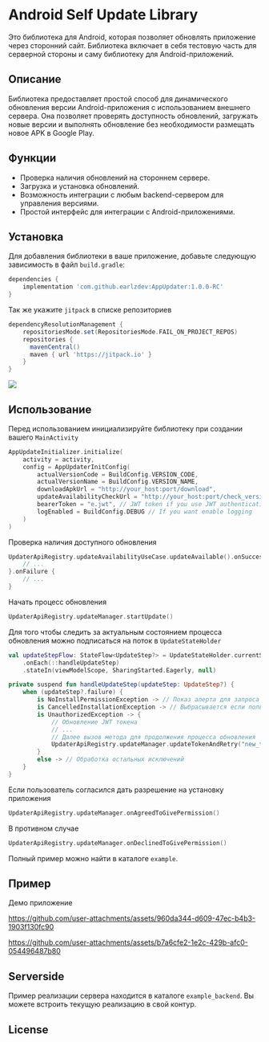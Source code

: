 # Android Self Update Library

Это библиотека для Android, которая позволяет обновлять приложение через сторонний сайт. Библиотека включает в себя тестовую часть для серверной стороны и саму библиотеку для Android-приложений.

## Описание

Библиотека предоставляет простой способ для динамического обновления версии Android-приложения с использованием внешнего сервера. Она позволяет проверять доступность обновлений, загружать новые версии и выполнять обновление без необходимости размещать новое APK в Google Play.

## Функции

- Проверка наличия обновлений на стороннем сервере.
- Загрузка и установка обновлений.
- Возможность интеграции с любым backend-сервером для управления версиями.
- Простой интерфейс для интеграции с Android-приложениями.

## Установка

Для добавления библиотеки в ваше приложение, добавьте следующую зависимость в файл `build.gradle`:

```gradle
dependencies {
    implementation 'com.github.earlzdev:AppUpdater:1.0.0-RC'
}
```

Так же укажите `jitpack` в списке репозиториев
```gradle
dependencyResolutionManagement {
    repositoriesMode.set(RepositoriesMode.FAIL_ON_PROJECT_REPOS)
    repositories {
      mavenCentral()
      maven { url 'https://jitpack.io' }
    }
}
```

[![](https://jitpack.io/v/earlzdev/AppUpdater.svg)](https://jitpack.io/#earlzdev/AppUpdater)


## Использование

Перед использованием инициализируйте библиотеку при создании вашего `MainActivity`
```kotlin
AppUpdateInitializer.initialize(
    activity = activity,
    config = AppUpdaterInitConfig(
        actualVersionCode = BuildConfig.VERSION_CODE,
        actualVersionName = BuildConfig.VERSION_NAME,
        downloadApkUrl = "http://your_host:port/download",
        updateAvailabilityCheckUrl = "http://your_host:port/check_version",
        bearerToken = "e.jwt", // JWT token if you use JWT authentication
        logEnabled = BuildConfig.DEBUG // If you want enable logging
    )
)
```

Проверка наличия доступного обновления
```kotlin
UpdaterApiRegistry.updateAvailabilityUseCase.updateAvailable().onSuccess { updateAvailable: Boolean ->
    // ...           
}.onFailure {
    // ...
}
```

Начать процесс обновления
```kotlin
UpdaterApiRegistry.updateManager.startUpdate()
```

Для того чтобы следить за актуальным состоянием процесса обновления можно подписаться на поток в `UpdateStateHolder`
```kotlin
val updateStepFlow: StateFlow<UpdateStep?> = UpdateStateHolder.currentStateFlow()
    .onEach(::handleUpdateStep)
    .stateIn(viewModelScope, SharingStarted.Eagerly, null)

private suspend fun handleUpdateStep(updateStep: UpdateStep?) {
    when (updateStep?.failure) {
        is NoInstallPermissionException -> // Показ алерта для запроса разрешения
        is CancelledInstallationException -> // Выбрасывается если пользователь нажал кнопку "Отмена" в системном диалоге подтверждения установки
        is UnauthorizedException -> {
            // Обновление JWT токена
            // ...
            // Далее вызов метода для продолжения процесса обновления
            UpdaterApiRegistry.updateManager.updateTokenAndRetry("new_token")
        }
        else -> // Обработка остальных исключений
    }
}
```

Если пользователь согласился дать разрешение на установку приложения
```kotlin
UpdaterApiRegistry.updateManager.onAgreedToGivePermission()
```

В противном случае
```kotlin
UpdaterApiRegistry.updateManager.onDeclinedToGivePermission()
```

Полный пример можно найти в каталоге `example`.

## Пример

Демо приложение

https://github.com/user-attachments/assets/960da344-d609-47ec-b4b3-1903f130fc90

https://github.com/user-attachments/assets/b7a6cfe2-1e2c-429b-afc0-054496487b80

## Serverside

Пример реализации сервера находится в каталоге `example_backend`. Вы можете встроить текущую реализацию в свой контур.

## License

